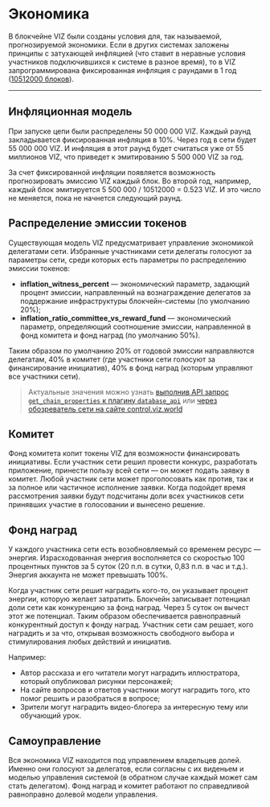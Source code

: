 # Экономика

В блокчейне VIZ были созданы условия для, так называемой, прогнозируемой экономики. Если в других системах заложены принципы с затухающей инфляцией (что ставит в неравные условия участников подключившихся к системе в разное время), то в VIZ запрограммирована фиксированная инфляция с раундами в 1 год ([10512000 блоков](https://github.com/VIZ-Blockchain/viz-cpp-node/blob/master/libraries/protocol/include/graphene/protocol/config.hpp#L28)).


***

## Инфляционная модель

При запуске цепи были распределены 50 000 000 VIZ. Каждый раунд закладывается фиксированная инфляция в 10%.
Через год в сети будет 55 000 000 VIZ. И инфляция в этот раунд будет считаться уже от 55 миллионов VIZ, что приведет к эмитированию 5 500 000 VIZ за год.

За счет фиксированной инфляции появляется возможность прогнозировать эмиссию VIZ каждый блок. Во второй год, например, каждый блок эмитируется 5 500 000 / 10512000 = 0.523 VIZ. И это число не меняется, пока не начнется следующий раунд.

## Распределение эмиссии токенов

Существующая модель VIZ предусматривает управление экономикой делегатами сети. Избранные участниками сети делегаты голосуют за параметры сети, среди которых есть параметры по распределению эмиссии токенов:

 - **inflation_witness_percent** — экономический параметр, задающий процент эмиссии, направленный на вознаграждение делегатов за поддержание инфраструктуры блокчейн-системы (по умолчанию 20%);
 - **inflation_ratio_committee_vs_reward_fund** — экономический параметр, определяющий соотношение эмиссии, направленной в фонд комитета и фонд наград (по умолчанию 50%).

Таким образом по умолчанию 20% от годовой эмиссии направляются делегатам, 40% в комитет (где участники сети голосуют за финансирование инициатив), 40% в фонд наград (которым управляют все участники сети).

> Актуальные значения можно узнать [выполнив API запрос `get_chain_properties` к плагину `database_api`](Ru-Plugins-API#database_api) или [через обозреватель сети на сайте control.viz.world](https://control.viz.world/tools/blocks/)

## Комитет

Фонд комитета копит токены VIZ для возможности финансировать инициативы. Если участник сети решил провести конкурс, разработать приложение, принести пользу всей сети — он может подать заявку в комитет. Любой участник сети может проголосовать как против, так и за полное или частичное исполнение заявки. Когда подойдет время рассмотрения заявки будут подсчитаны доли всех участников сети принявших участие в голосовании и вынесено решение.

## Фонд наград

У каждого участника сети есть возобновляемый со временем ресурс — энергия. Израсходованная энергия восполняется со скоростью 100 процентных пунктов за 5 суток (20 п.п. в сутки, 0,83 п.п. в час и т.д.). Энергия аккаунта не может превышать 100%.

Когда участник сети решит наградить кого-то, он указывает процент энергии, которую желает затратить. Блокчейн записывает потенциал доли сети как конкуренцию за фонд наград. Через 5 суток он вычест этот же потенциал. Таким образом обеспечивается равноправный конкурентный доступ к фонду наград. Участник сети сам решает, кого наградить и за что, открывая возможность свободного выбора и стимулирования любых действий и инициатив.

Например:
 - Автор рассказа и его читатели могут наградить иллюстратора, который опубликовал рисунки персонажей;
 - На сайте вопросов и ответов участники могут наградить того, кто помог решить и разобраться в вопросе;
 - Зрители могут наградить видео-блогера за интересную тему или обучающий урок.

## Самоуправление

Вся экономика VIZ находится под управлением владельцев долей. Именно они голосуют за делегатов, если согласны с их виденьем и моделью управления системой (в обратном случае каждый может сам стать делегатом). Фонд наград и комитет работают по справедливой равноправно долевой модели управления.